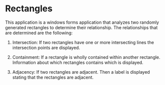 # Rectangles
This application is a windows forms application that analyzes two randomly generated rectangles to determine their relationship. The relationships that are determined are the following:
1. Intersection: If two rectangles have one or more intersecting lines the intersection points are displayed.

2. Containment: If a rectangle is wholly contained within another rectangle. Information about which rectangles contains which is displayed.

3. Adjacency: If two rectangles are adjacent. Then a label is displayed stating that the rectangles are adjacent.
